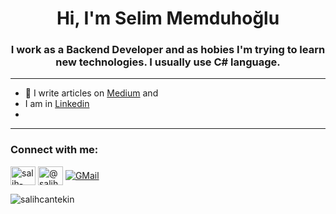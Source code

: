 <h1 align="center">Hi, I'm Selim Memduhoğlu</h1>
<h3 align="center">I work as a Backend Developer and as hobies I'm trying to learn new technologies. I usually use C# language.</h3>

----
  
- 📝 I write articles on [Medium](https://medium.com/@selimmemduhoglu.dev)
and
- I am in [Linkedin](https://www.linkedin.com/in/mselimmemduhoglu/)
- 
----


<h3 align="left">Connect with me:</h3>
<p align="left">
<a href="https://www.linkedin.com/in/mselimmemduhoglu/" target="blank"><img align="center" src="https://raw.githubusercontent.com/rahuldkjain/github-profile-readme-generator/master/src/images/icons/Social/linked-in-alt.svg" alt="salih-cantekin" height="30" width="40" /></a>
<a href="https://medium.com/@selimmemduhoglu.dev" target="blank"><img align="center" src="https://raw.githubusercontent.com/rahuldkjain/github-profile-readme-generator/master/src/images/icons/Social/medium.svg" alt="@salihcantekin" height="30" width="40" /></a>
<a href="mailto:mselimmemduhoglu@gmail.com" target="blank"><img align="center" src="https://img.shields.io/badge/Gmail-D14836?style=for-the-badge&logo=gmail&logoColor=white" alt="GMail"/></a>
  
  
  
</p>

<p><img align="left" src="https://github-readme-stats.vercel.app/api/top-langs?username=selimmemduhoglu&show_icons=true&locale=en&layout=compact" alt="salihcantekin" /></p>

